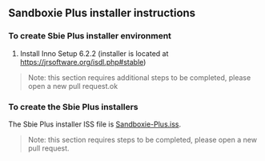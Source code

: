 ## Sandboxie Plus installer instructions

### To create Sbie Plus installer environment

1) Install Inno Setup 6.2.2 (installer is located at https://jrsoftware.org/isdl.php#stable)

> Note: this section requires additional steps to be completed, please open a new pull request.ok

### To create the Sbie Plus installers

The Sbie Plus installer ISS file is [Sandboxie-Plus.iss](Sandboxie-Plus.iss).

> Note: this section requires steps to be completed, please open a new pull request.
